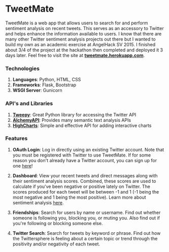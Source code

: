 # TweetMate
TweetMate is a web app that allows users to search for and perform sentiment analysis on recent tweets. This serves as an accessory to Twitter and helps enhance the information available to users. I know that there are many other Twitter sentiment analysis projects out there but I wanted to build my own as an academic exercise at AngelHack SV 2015. I finished about 3/4 of the project at the hackathon then completed and deployed it 3 days later. Feel free to visit the site at **[tweetmate.herokuapp.com](http://tweetmate.herokuapp.com/)**.

### Technologies
1. **Languages**: Python, HTML, CSS
2. **Frameworks**: Flask, Bootstrap
3. **WSGI Server**: Gunicorn

### API's and Libraries
1. **[Tweepy](http://www.tweepy.org/)**: Great Python library for accessing the Twitter API
2. **[AlchemyAPI](http://www.alchemyapi.com/)**: Provides many semantic text analysis APIs
3. **[HighCharts](http://www.highcharts.com/)**: Simple and effective API for adding interactive charts 

### Features
1. **OAuth Login**: Log in directly using an existing Twitter account. Note that you must be registered with Twitter to use TweetMate. If for some reason you don't already have a Twitter account, you can sign up for one [here](https://twitter.com/signup)! 

2. **Dashboard**: View your recent tweets and direct messages along with their sentiment analysis scores. Combined, these scores are used to calculate if you've been negative or positive lately on Twitter. The scores produced for each tweet will be between -1 and 1 (-1 being the most negative and 1 being the most positive). Learn more about sentiment analysis [here](https://en.wikipedia.org/wiki/Sentiment_analysis).

3. **Friendships**: Search for users by name or username. Find out whether someone is following you, blocking you, or muting you. Also find out if you're following or blocking someone else.

4. **Twitter Search**: Search for tweets by keyword or phrase. Find out how the Twittersphere is feeling about a certain topic or trend through the positivity and/or negativity of each tweet.
